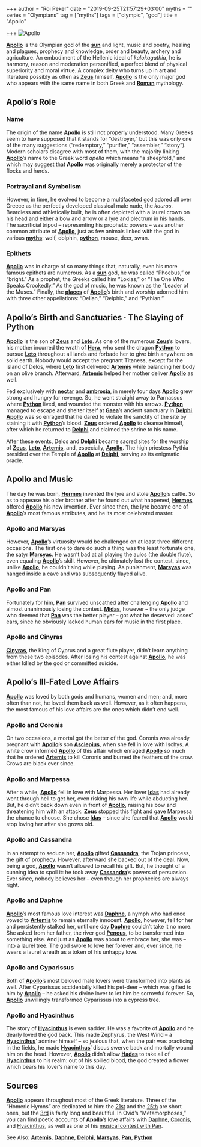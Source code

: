 +++
author = "Roi Peker"
date = "2019-09-25T21:57:29+03:00"
myths = ""
series = "Olympians"
tag = ["myths"]
tags = ["olympic", "god"]
title = "Apollo"

+++
![Apollo](https://www.greekmythology.com/images/mythology/apollo_8.jpg)

[**Apollo**](https://www.greekmythology.com/Olympians/Apollo/apollo.html "Apollo") is the Olympian god of the [**sun**](https://www.greekmythology.com/Myths/Planets/Sun/sun.html "Sun") and light, music and poetry, healing and plagues, prophecy and knowledge, order and beauty, archery and agriculture. An embodiment of the Hellenic ideal of _kalokagathia_, he is harmony, reason and moderation personified, a perfect blend of physical superiority and moral virtue. A complex deity who turns up in art and literature possibly as often as [**Zeus**](https://www.greekmythology.com/Olympians/Zeus/zeus.html "Zeus") himself, [**Apollo**](https://www.greekmythology.com/Olympians/Apollo/apollo.html "Apollo") is the only major god who appears with the same name in both Greek and [**Roman**](https://www.greekmythology.com/Myths/Roman/roman.html "Roman") mythology.

## **Apollo’s Role**

### **Name**

The origin of the name [**Apollo**](https://www.greekmythology.com/Olympians/Apollo/apollo.html "Apollo") is still not properly understood. Many Greeks seem to have supposed that it stands for “destroyer,” but this was only one of the many suggestions (“redemptory,” “purifier,” “assembler,” “stony”). Modern scholars disagree with most of them, with the majority linking [**Apollo**](https://www.greekmythology.com/Olympians/Apollo/apollo.html "Apollo")’s name to the Greek word _apella_ which means “a sheepfold,” and which may suggest that [**Apollo**](https://www.greekmythology.com/Olympians/Apollo/apollo.html "Apollo") was originally merely a protector of the flocks and herds.

### **Portrayal and Symbolism**

However, in time, he evolved to become a multifaceted god adored all over Greece as the perfectly developed classical male nude, the _kouros_. Beardless and athletically built, he is often depicted with a laurel crown on his head and either a bow and arrow or a lyre and plectrum in his hands. The sacrificial tripod – representing his prophetic powers – was another common attribute of [**Apollo**](https://www.greekmythology.com/Olympians/Apollo/apollo.html "Apollo"), just as few animals linked with the god in various [**myths**](https://www.greekmythology.com/Myths/myths.html "Myths"): wolf, dolphin, [**python**](https://www.greekmythology.com/Myths/Creatures/Python/python.html "Python"), mouse, deer, swan.

### **Epithets**

[**Apollo**](https://www.greekmythology.com/Olympians/Apollo/apollo.html "Apollo") was in charge of so many things that, naturally, even his more famous epithets are numerous. As a [**sun**](https://www.greekmythology.com/Myths/Planets/Sun/sun.html "Sun") god, he was called “Phoebus,” or “bright.” As a prophet, the Greeks called him “Loxias,” or “The One Who Speaks Crookedly.” As the god of music, he was known as the “Leader of the Muses.” Finally, the [**places**](https://www.greekmythology.com/Myths/Places/places.html "Places") of [**Apollo**](https://www.greekmythology.com/Olympians/Apollo/apollo.html "Apollo")’s birth and worship adorned him with three other appellations: “Delian,” “Delphic,” and “Pythian.”

## **Apollo’s Birth and Sanctuaries · The Slaying of Python**

[**Apollo**](https://www.greekmythology.com/Olympians/Apollo/apollo.html "Apollo") is the son of [**Zeus**](https://www.greekmythology.com/Olympians/Zeus/zeus.html "Zeus") and [**Leto**](https://www.greekmythology.com/Myths/The_Myths/Zeus's_Lovers/Leto/leto.html "Leto"). As one of the numerous [**Zeus**](https://www.greekmythology.com/Olympians/Zeus/zeus.html "Zeus")’s lovers, his mother incurred the wrath of [**Hera**](https://www.greekmythology.com/Olympians/Hera/hera.html "Hera"), who sent the dragon [**Python**](https://www.greekmythology.com/Myths/Creatures/Python/python.html "Python") to pursue [**Leto**](https://www.greekmythology.com/Myths/The_Myths/Zeus's_Lovers/Leto/leto.html "Leto") throughout all lands and forbade her to give birth anywhere on solid earth. Nobody would accept the pregnant Titaness, except for the island of Delos, where [**Leto**](https://www.greekmythology.com/Myths/The_Myths/Zeus's_Lovers/Leto/leto.html "Leto") first delivered [**Artemis**](https://www.greekmythology.com/Olympians/Artemis/artemis.html "Artemis") while balancing her body on an olive branch. Afterward, [**Artemis**](https://www.greekmythology.com/Olympians/Artemis/artemis.html "Artemis") helped her mother deliver [**Apollo**](https://www.greekmythology.com/Olympians/Apollo/apollo.html "Apollo") as well.

Fed exclusively with [**nectar**](https://www.greekmythology.com/Myths/Elements/Nectar/nectar.html "Nectar") and [**ambrosia**](https://www.greekmythology.com/Myths/Elements/Ambrosia/ambrosia.html "Ambrosia"), in merely four days [**Apollo**](https://www.greekmythology.com/Olympians/Apollo/apollo.html "Apollo") grew strong and hungry for revenge. So, he went straight away to Parnassus where [**Python**](https://www.greekmythology.com/Myths/Creatures/Python/python.html "Python") lived, and wounded the monster with his arrows. [**Python**](https://www.greekmythology.com/Myths/Creatures/Python/python.html "Python") managed to escape and shelter itself at [**Gaea**](https://www.greekmythology.com/Other_Gods/Gaea/gaea.html "Gaea")’s ancient sanctuary in [**Delphi**](https://www.greekmythology.com/Myths/Places/Delphi/delphi.html "Delphi"). [**Apollo**](https://www.greekmythology.com/Olympians/Apollo/apollo.html "Apollo") was so enraged that he dared to violate the sanctity of the site by staining it with [**Python**](https://www.greekmythology.com/Myths/Creatures/Python/python.html "Python")’s blood. [**Zeus**](https://www.greekmythology.com/Olympians/Zeus/zeus.html "Zeus") ordered [**Apollo**](https://www.greekmythology.com/Olympians/Apollo/apollo.html "Apollo") to cleanse himself, after which he returned to [**Delphi**](https://www.greekmythology.com/Myths/Places/Delphi/delphi.html "Delphi") and claimed the shrine to his name.

After these events, Delos and [**Delphi**](https://www.greekmythology.com/Myths/Places/Delphi/delphi.html "Delphi") became sacred sites for the worship of [**Zeus**](https://www.greekmythology.com/Olympians/Zeus/zeus.html "Zeus"), [**Leto**](https://www.greekmythology.com/Myths/The_Myths/Zeus's_Lovers/Leto/leto.html "Leto"), [**Artemis**](https://www.greekmythology.com/Olympians/Artemis/artemis.html "Artemis"), and, especially, [**Apollo**](https://www.greekmythology.com/Olympians/Apollo/apollo.html "Apollo"). The high priestess Pythia presided over the Temple of [**Apollo**](https://www.greekmythology.com/Olympians/Apollo/apollo.html "Apollo") at [**Delphi**](https://www.greekmythology.com/Myths/Places/Delphi/delphi.html "Delphi"), serving as its enigmatic oracle.

## **Apollo and Music**

The day he was born, [**Hermes**](https://www.greekmythology.com/Olympians/Hermes/hermes.html "Hermes") invented the lyre and stole [**Apollo**](https://www.greekmythology.com/Olympians/Apollo/apollo.html "Apollo")’s cattle. So as to appease his older brother after he found out what happened, [**Hermes**](https://www.greekmythology.com/Olympians/Hermes/hermes.html "Hermes") offered [**Apollo**](https://www.greekmythology.com/Olympians/Apollo/apollo.html "Apollo") his new invention. Ever since then, the lyre became one of [**Apollo**](https://www.greekmythology.com/Olympians/Apollo/apollo.html "Apollo")’s most famous attributes, and he its most celebrated master.

### **Apollo and Marsyas**

However, [**Apollo**](https://www.greekmythology.com/Olympians/Apollo/apollo.html "Apollo")’s virtuosity would be challenged on at least three different occasions. The first one to dare do such a thing was the least fortunate one, the satyr [**Marsyas**](https://www.greekmythology.com/Myths/Creatures/Marsyas/marsyas.html "Marsyas"). He wasn’t bad at all playing the aulos (the double flute), even equaling [**Apollo**](https://www.greekmythology.com/Olympians/Apollo/apollo.html "Apollo")’s skill. However, he ultimately lost the contest, since, unlike [**Apollo**](https://www.greekmythology.com/Olympians/Apollo/apollo.html "Apollo"), he couldn’t sing while playing. As punishment, [**Marsyas**](https://www.greekmythology.com/Myths/Creatures/Marsyas/marsyas.html "Marsyas") was hanged inside a cave and was subsequently flayed alive.

### **Apollo and Pan**

Fortunately for him, [**Pan**](https://www.greekmythology.com/Other_Gods/Pan/pan.html "Pan") survived unscathed after challenging [**Apollo**](https://www.greekmythology.com/Olympians/Apollo/apollo.html "Apollo") and almost unanimously losing the contest. [**Midas**](https://www.greekmythology.com/Myths/Mortals/King_Midas/king_midas.html "King Midas"), however – the only judge who deemed that [**Pan**](https://www.greekmythology.com/Other_Gods/Pan/pan.html "Pan") was the better player – got what he deserved: asses’ ears, since he obviously lacked human ears for music in the first place.

### **Apollo and Cinyras**

[**Cinyras**](https://www.greekmythology.com/Myths/Mortals/Cinyras/cinyras.html "Cinyras"), the King of Cyprus and a great flute player, didn’t learn anything from these two episodes. After losing his contest against [**Apollo**](https://www.greekmythology.com/Olympians/Apollo/apollo.html "Apollo"), he was either killed by the god or committed suicide.

## **Apollo’s Ill-Fated Love Affairs**

[**Apollo**](https://www.greekmythology.com/Olympians/Apollo/apollo.html "Apollo") was loved by both gods and humans, women and men; and, more often than not, he loved them back as well. However, as it often happens, the most famous of his love affairs are the ones which didn’t end well.

### **Apollo and Coronis**

On two occasions, a mortal got the better of the god. Coronis was already pregnant with [**Apollo**](https://www.greekmythology.com/Olympians/Apollo/apollo.html "Apollo")’s son [**Asclepius**](https://www.greekmythology.com/Other_Gods/Asclepius/asclepius.html "Asclepius"), when she fell in love with Ischys. A white crow informed [**Apollo**](https://www.greekmythology.com/Olympians/Apollo/apollo.html "Apollo") of this affair which enraged [**Apollo**](https://www.greekmythology.com/Olympians/Apollo/apollo.html "Apollo") so much that he ordered [**Artemis**](https://www.greekmythology.com/Olympians/Artemis/artemis.html "Artemis") to kill Coronis and burned the feathers of the crow. Crows are black ever since.

### **Apollo and Marpessa**

After a while, [**Apollo**](https://www.greekmythology.com/Olympians/Apollo/apollo.html "Apollo") fell in love with Marpessa. Her lover [**Idas**](https://www.greekmythology.com/Myths/Mortals/Idas/idas.html "Idas") had already went through hell to get her, even risking his own life while abducting her. But, he didn’t back down even in front of [**Apollo**](https://www.greekmythology.com/Olympians/Apollo/apollo.html "Apollo"), raising his bow and threatening him with an attack. [**Zeus**](https://www.greekmythology.com/Olympians/Zeus/zeus.html "Zeus") stopped this fight and gave Marpessa the chance to choose. She chose [**Idas**](https://www.greekmythology.com/Myths/Mortals/Idas/idas.html "Idas") – since she feared that [**Apollo**](https://www.greekmythology.com/Olympians/Apollo/apollo.html "Apollo") would stop loving her after she grows old.

### **Apollo and Cassandra**

In an attempt to seduce her, [**Apollo**](https://www.greekmythology.com/Olympians/Apollo/apollo.html "Apollo") gifted [**Cassandra**](https://www.greekmythology.com/Myths/Mortals/Cassandra/cassandra.html "Cassandra"), the Trojan princess, the gift of prophecy. However, afterward she backed out of the deal. Now, being a god, [**Apollo**](https://www.greekmythology.com/Olympians/Apollo/apollo.html "Apollo") wasn’t allowed to recall his gift. But, he thought of a cunning idea to spoil it: he took away [**Cassandra**](https://www.greekmythology.com/Myths/Mortals/Cassandra/cassandra.html "Cassandra")’s powers of persuasion. Ever since, nobody believes her – even though her prophecies are always right.

### **Apollo and Daphne**

[**Apollo**](https://www.greekmythology.com/Olympians/Apollo/apollo.html "Apollo")’s most famous love interest was [**Daphne**](https://www.greekmythology.com/Other_Gods/Minor_Gods/Daphne/daphne.html "Daphne"), a nymph who had once vowed to [**Artemis**](https://www.greekmythology.com/Olympians/Artemis/artemis.html "Artemis") to remain eternally innocent. [**Apollo**](https://www.greekmythology.com/Olympians/Apollo/apollo.html "Apollo"), however, fell for her and persistently stalked her, until one day [**Daphne**](https://www.greekmythology.com/Other_Gods/Minor_Gods/Daphne/daphne.html "Daphne") couldn’t take it no more. She asked from her father, the river god [**Peneus**](https://www.greekmythology.com/Other_Gods/Minor_Gods/Peneus/peneus.html "Peneus"), to be transformed into something else. And just as [**Apollo**](https://www.greekmythology.com/Olympians/Apollo/apollo.html "Apollo") was about to embrace her, she was – into a laurel tree. The god swore to love her forever and, ever since, he wears a laurel wreath as a token of his unhappy love.

### **Apollo and Cyparissus**

Both of [**Apollo**](https://www.greekmythology.com/Olympians/Apollo/apollo.html "Apollo")’s most beloved male lovers were transformed into plants as well. After Cyparissus accidentally killed his pet-deer – which was gifted to him by [**Apollo**](https://www.greekmythology.com/Olympians/Apollo/apollo.html "Apollo") – he asked his divine lover to let him be sorrowful forever. So, [**Apollo**](https://www.greekmythology.com/Olympians/Apollo/apollo.html "Apollo") unwillingly transformed Cyparissus into a cypress tree.

### **Apollo and Hyacinthus**

The story of [**Hyacinthus**](https://www.greekmythology.com/Myths/Mortals/Hyacinthus/hyacinthus.html "Hyacinthus") is even sadder. He was a favorite of [**Apollo**](https://www.greekmythology.com/Olympians/Apollo/apollo.html "Apollo") and he dearly loved the god back. This made Zephyrus, the West Wind – a [**Hyacinthus**](https://www.greekmythology.com/Myths/Mortals/Hyacinthus/hyacinthus.html "Hyacinthus")’ admirer himself – so jealous that, when the pair was practicing in the fields, he made [**Hyacinthus**](https://www.greekmythology.com/Myths/Mortals/Hyacinthus/hyacinthus.html "Hyacinthus")’ discus swerve back and mortally wound him on the head. However, [**Apollo**](https://www.greekmythology.com/Olympians/Apollo/apollo.html "Apollo") didn’t allow [**Hades**](https://www.greekmythology.com/Olympians/Hades/hades.html "Hades") to take all of [**Hyacinthus**](https://www.greekmythology.com/Myths/Mortals/Hyacinthus/hyacinthus.html "Hyacinthus") to his realm: out of his spilled blood, the god created a flower which bears his lover’s name to this day.

## **Sources**

[**Apollo**](https://www.greekmythology.com/Olympians/Apollo/apollo.html "Apollo") appears throughout most of the Greek literature. Three of the “Homeric Hymns” are dedicated to him: the [21st](http://www.perseus.tufts.edu/hopper/text?doc=Perseus%3Atext%3A1999.01.0138%3Ahymn%3D21) and the [25th](http://www.perseus.tufts.edu/hopper/text?doc=Perseus%3Atext%3A1999.01.0138%3Ahymn%3D25) are short ones, but the [3rd](http://www.perseus.tufts.edu/hopper/text?doc=HH%203) is fairly long and beautiful. In Ovid’s “Metamorphoses,” you can find poetic accounts of [**Apollo**](https://www.greekmythology.com/Olympians/Apollo/apollo.html "Apollo")’s love affairs with [Daphne](http://www.perseus.tufts.edu/hopper/text?doc=Perseus%3Atext%3A1999.02.0028%3Abook%3D1%3Acard%3D452), [Coronis](http://www.perseus.tufts.edu/hopper/text?doc=Perseus%3Atext%3A1999.02.0028%3Abook%3D2%3Acard%3D531), and [Hyacinthus](http://www.perseus.tufts.edu/hopper/text?doc=Perseus%3Atext%3A1999.02.0028%3Abook%3D10%3Acard%3D143), as well as one of his [musical contest with Pan](http://www.perseus.tufts.edu/hopper/text?doc=Perseus%3Atext%3A1999.02.0028%3Abook%3D11%3Acard%3D146).

See Also: [**Artemis**](https://www.greekmythology.com/Olympians/Artemis/artemis.html "Artemis"), [**Daphne**](https://www.greekmythology.com/Other_Gods/Minor_Gods/Daphne/daphne.html "Daphne"), [**Delphi**](https://www.greekmythology.com/Myths/Places/Delphi/delphi.html "Delphi"), [**Marsyas**](https://www.greekmythology.com/Myths/Creatures/Marsyas/marsyas.html "Marsyas"), [**Pan**](https://www.greekmythology.com/Other_Gods/Pan/pan.html "Pan"), [**Python**](https://www.greekmythology.com/Myths/Creatures/Python/python.html "Python")